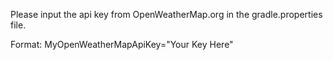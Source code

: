 Please input the api key from OpenWeatherMap.org in the gradle.properties file.

Format: MyOpenWeatherMapApiKey="Your Key Here"

